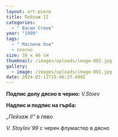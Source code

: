 ```yaml
---
layout: art-piece
title: Пейзаж II
categories:
  - " Васил Стоев"
year: "1999"
tags:
  - " Маслени бои"
  - платно
size: 38 х 46 см
thumbnail: /images/uploads/image-002.jpg
gallery:
  - image: /images/uploads/image-002.jpg
date: 2024-02-11T15:46:27.498Z
---
```

**Подпис долу дясно в черно:** *V.Stoev*

**Надпис и подпис на гърба:** 

*„Пейзаж II“* в ляво 

*V. Stoylov`99* с черен флумастер в дясно
